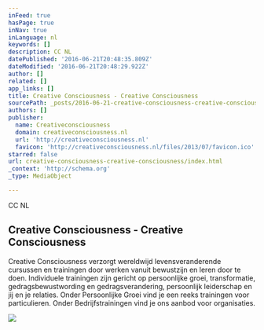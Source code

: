 ```yaml
---
inFeed: true
hasPage: true
inNav: true
inLanguage: nl
keywords: []
description: CC NL
datePublished: '2016-06-21T20:48:35.809Z'
dateModified: '2016-06-21T20:48:29.922Z'
author: []
related: []
app_links: []
title: Creative Consciousness - Creative Consciousness
sourcePath: _posts/2016-06-21-creative-consciousness-creative-consciousness.md
authors: []
publisher:
  name: Creativeconsciousness
  domain: creativeconsciousness.nl
  url: 'http://creativeconsciousness.nl'
  favicon: 'http://creativeconsciousness.nl/files/2013/07/favicon.ico'
starred: false
url: creative-consciousness-creative-consciousness/index.html
_context: 'http://schema.org'
_type: MediaObject

---
```

CC NL

<article style=""><h1>Creative Consciousness - Creative Consciousness</h1><p>Creative Consciousness verzorgt wereldwijd levensveranderende cursussen en trainingen door werken vanuit bewustzijn en leren door te doen. Individuele trainingen zijn gericht op persoonlijke groei, transformatie, gedragsbewustwording en gedragsverandering, persoonlijk leiderschap en jij en je relaties. Onder Persoonlijke Groei vind je een reeks trainingen voor particulieren. Onder Bedrijfstrainingen vind je ons aanbod voor organisaties.</p><img src="http://creativeconsciousness.nl/files/2013/06/IMG_3577-645x319.jpg" /></article>